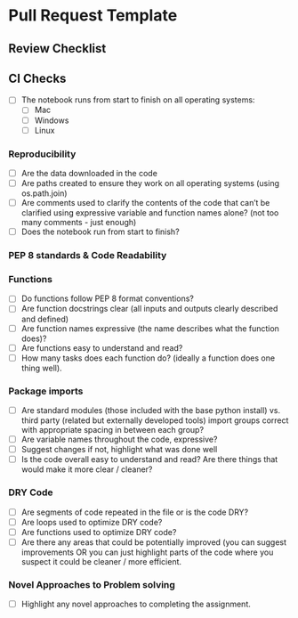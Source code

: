 # Pull Request Template

## Review Checklist

## CI Checks
- [ ] The notebook runs from start to finish on all operating systems:
   - [ ] Mac
   - [ ] Windows
   - [ ] Linux 
### Reproducibility
- [ ] Are the data downloaded in the code
- [ ] Are paths created to ensure they work on all operating systems (using  os.path.join)
- [ ] Are comments used to clarify the contents of the code that can’t be clarified using expressive variable and function names alone? (not too many comments - just enough)
- [ ] Does the notebook run from start to finish?

### PEP 8 standards & Code Readability
### Functions
- [ ] Do functions follow PEP 8 format conventions?
- [ ] Are function docstrings clear (all  inputs and outputs clearly  described and defined)
- [ ] Are function names expressive (the name describes what the function does)?
- [ ] Are functions easy to understand and read?
- [ ] How many tasks does each function do? (ideally a function does one thing well).
### Package imports
- [ ] Are standard modules (those included with the base  python install) vs. third party (related but externally developed tools) import groups correct with appropriate spacing in between each group?
- [ ] Are variable names throughout the code, expressive?
- [ ] Suggest changes if not, highlight what was done well
- [ ] Is the code overall easy to understand and read? Are there things that would make it more clear / cleaner?

### DRY Code
- [ ] Are segments of code repeated in the file or is the code DRY?
- [ ] Are loops used to optimize DRY code?
- [ ] Are functions used to optimize DRY code?
- [ ] Are there any areas that could be potentially improved (you can suggest improvements OR you can just highlight parts of the code where you suspect it could  be cleaner / more efficient.

### Novel Approaches to Problem solving
- [ ] Highlight any novel approaches to completing the assignment.
